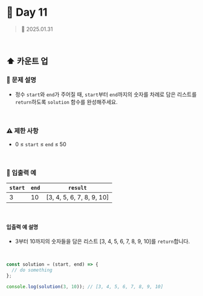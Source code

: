 # 🌻 Day 11

> 📅 2025.01.31

<br>

## ⬆️ 카운트 업

### 📍 문제 설명

- 정수 `start`와 `end`가 주어질 때, `start`부터 `end`까지의 숫자를 차례로 담은 리스트를 `return`하도록 `solution` 함수를 완성해주세요.

<br>

### ⚠️ 제한 사항

- 0 ≤ `start` ≤ `end` ≤ 50

<br>

### 👀 입출력 예

| `start` | `end` | `result`                  |
| ------- | ----- | ------------------------- |
| 3       | 10    | [3, 4, 5, 6, 7, 8, 9, 10] |

<br>

#### 입출력 예 설명

- 3부터 10까지의 숫자들을 담은 리스트 [3, 4, 5, 6, 7, 8, 9, 10]를 `return`합니다.

<br>

```javascript
const solution = (start, end) => {
  // do something
};

console.log(solution(3, 10)); // [3, 4, 5, 6, 7, 8, 9, 10]
```
